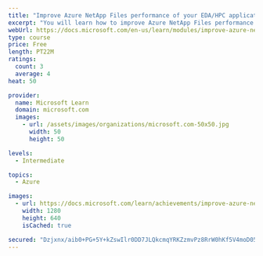 ```yaml
---
title: "Improve Azure NetApp Files performance of your EDA/HPC applications by using best practices"
excerpt: "You will learn how to improve Azure NetApp Files performance of your EDA/HPC applications by using best practice."
webUrl: https://docs.microsoft.com/en-us/learn/modules/improve-azure-netapp-files-performance-hpc-eda-best-practices/
type: course
price: Free
length: PT22M
ratings:
  count: 3
  average: 4
heat: 50

provider:
  name: Microsoft Learn
  domain: microsoft.com
  images:
    - url: /assets/images/organizations/microsoft.com-50x50.jpg
      width: 50
      height: 50

levels:
  - Intermediate

topics:
  - Azure

images:
  - url: https://docs.microsoft.com/learn/achievements/improve-azure-netapp-files-performance-hpc-eda-best-practices-social.png
    width: 1280
    height: 640
    isCached: true

secured: "Dzjxnx/aib0+PG+5Y+kZswIlr0DD7JLQkcmqYRKZzmvPz8RrW0hKf5V4moD05QSR3wP27FeHjAralz7qdgDMDLib7OtL+vH8MVOgqN+9zqckp/B04bEr20lD65Su1isgk9Eq/9SU9MEZ4sVm5ftM4P/k8Ee6FWNb2eSRyPWbCnsNbKEsvctBpUrAIWaTE5UJoLYG0i700v4zEf7jkzX3xDR3jVBCBezR++8Q6W3Kcdzu/SVc2bsNzsh/OiaHXeBE13mxTB/pBlGXPQkv+DPsDBgNWZ7kfr/Hq4RfKLyH784eucMEuq7ERZiL/WAtn1+hLK9EGUVA70r4/4HJNoMYnrxI5nmiucDPBAf0xNcVzrHluYhBeDc9RanNAtYkoIMQvnVP9UiUzJVIIqa4NOBXKoyBR5Z3QYV0DrBdXdZYCaE=;gs+N60E3pmj6eN/7EQLbAQ=="
---
```



